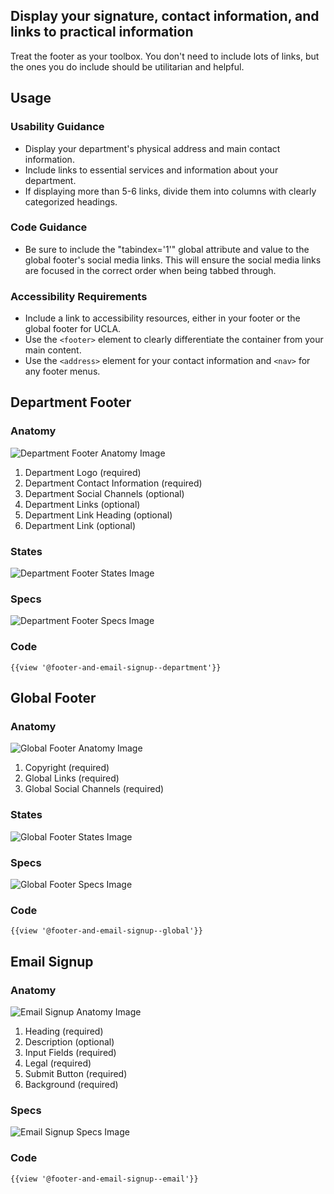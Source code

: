 ## Display your signature, contact information, and links to practical information

Treat the footer as your toolbox. You don't need to include lots of links, but the ones you do include should be utilitarian and helpful.

## **Usage**

### **Usability Guidance**

* Display your department's physical address and main contact information.
* Include links to essential services and information about your department.
* If displaying more than 5-6 links, divide them into columns with clearly categorized headings.

### **Code Guidance**

* Be sure to include the "tabindex='1'" global attribute and value to the global footer's social media links. This will ensure the social media links are focused in the correct order when being tabbed through.

### **Accessibility Requirements**

* Include a link to accessibility resources, either in your footer or the global footer for UCLA.
* Use the `<footer>` element to clearly differentiate the container from your main content.
* Use the `<address>` element for your contact information and `<nav>` for any footer menus.

## **Department Footer**

### **Anatomy**

<img class="doc-images" alt="Department Footer Anatomy Image" title="Department Footer Anatomy Image" src="/build/docs/img/Footer/Department_Footer/deptfooter-anatomy.jpg"/>

1. Department Logo (required)
2. Department Contact Information (required)
3. Department Social Channels (optional)
4. Department Links (optional)
5. Department Link Heading (optional)
6. Department Link (optional)


### **States**

<img class="doc-images" alt="Department Footer States Image" title="Department Footer States Image" src="/build/docs/img/Footer/Department_Footer/deptfooter-states.jpg"/>

### **Specs**

<img class="doc-images" alt="Department Footer Specs Image" title="Department Footer Specs Image" src="/build/docs/img/Footer/Department_Footer/deptfooter-specs.jpg"/>

### **Code**

```
{{view '@footer-and-email-signup--department'}}
```

## **Global Footer**

### **Anatomy**

<img class="doc-images" alt="Global Footer Anatomy Image" title="Global Footer Anatomy Image" src="/build/docs/img/Footer/Global_Footer/globalfooter-anatomy.jpg"/>

1. Copyright (required)
2. Global Links (required)
3. Global Social Channels (required)


### **States**

<img class="doc-images" alt="Global Footer States Image" title="Global Footer States Image" src="/build/docs/img/Footer/Global_Footer/globalfooter-states.jpg"/>

### **Specs**

<img class="doc-images" alt="Global Footer Specs Image" title="Global Footer Specs Image" src="/build/docs/img/Footer/Global_Footer/globalfooter-specs.jpg"/>

### **Code**

```
{{view '@footer-and-email-signup--global'}}
```

## **Email Signup**

### **Anatomy**

<img class="doc-images" alt="Email Signup Anatomy Image" title="Email Signup Anatomy Image" src="/build/docs/img/Footer/Email_Footer/emailsignup-anatomy.jpg"/>

1. Heading (required)
2. Description (optional)
3. Input Fields (required)
4. Legal (required)
5. Submit Button (required)
6. Background (required)


### **Specs**

<img class="doc-images" alt="Email Signup Specs Image" title="Email Signup Specs Image" src="/build/docs/img/Footer/Email_Footer/emailsignup-specs.jpg"/>

### **Code**

```
{{view '@footer-and-email-signup--email'}}
```
